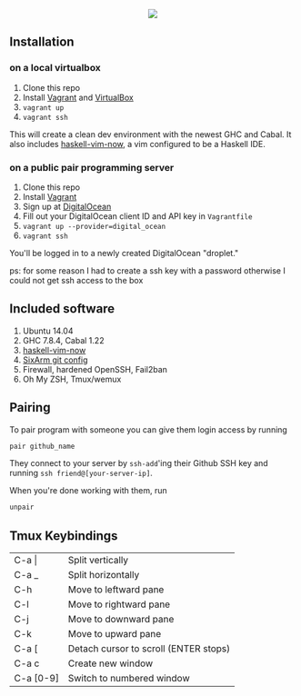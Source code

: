<p align="center">
  <a href="http://youtu.be/7sr8cAIwdBs"><img src="screencast.png" /></a>
</p>

## Installation

### on a local virtualbox

1. Clone this repo
1. Install [Vagrant](http://www.vagrantup.com/) and [VirtualBox](https://www.virtualbox.org/)
1. `vagrant up`
1. `vagrant ssh`

This will create a clean dev environment with the newest GHC and
Cabal.  It also includes
[haskell-vim-now](https://github.com/begriffs/haskell-vim-now), a
vim configured to be a Haskell IDE.

### on a public pair programming server

1. Clone this repo
1. Install [Vagrant](http://www.vagrantup.com/)
1. Sign up at [DigitalOcean](https://www.digitalocean.com/)
1. Fill out your DigitalOcean client ID and API key in `Vagrantfile`
1. `vagrant up --provider=digital_ocean`
1. `vagrant ssh`

You'll be logged in to a newly created DigitalOcean "droplet."

ps: for some reason I had to create a ssh key with a password otherwise 
I could not get ssh access to the box 

## Included software

1. Ubuntu 14.04
1. GHC 7.8.4, Cabal 1.22
1. [haskell-vim-now](https://github.com/begriffs/haskell-vim-now)
1. [SixArm git config](https://github.com/SixArm/sixarm_git_gitconfig)
1. Firewall, hardened OpenSSH, Fail2ban
1. Oh My ZSH, Tmux/wemux

## Pairing

To pair program with someone you can give them login access by
running

```sh
pair github_name
```

They connect to your server by `ssh-add`'ing their Github SSH key
and running `ssh friend@[your-server-ip]`.

When you're done working with them, run

```sh
unpair
```

## Tmux Keybindings

<table>
<tbody>
  <tr>
    <td>C-a |</td><td>Split vertically</td>
  </tr>
  <tr>
    <td>C-a _</td><td>Split horizontally</td>
  </tr>
  <tr>
    <td>C-h</td><td>Move to leftward pane</td>
  </tr>
  <tr>
    <td>C-l</td><td>Move to rightward pane</td>
  </tr>
  <tr>
    <td>C-j</td><td>Move to downward pane</td>
  </tr>
  <tr>
    <td>C-k</td><td>Move to upward pane</td>
  </tr>
  <tr>
    <td>C-a [</td><td>Detach cursor to scroll (ENTER stops)</td>
  </tr>
  <tr>
    <td>C-a c</td><td>Create new window</td>
  </tr>
  <tr>
    <td>C-a [0-9]</td><td>Switch to numbered window</td>
  </tr>
</tbody>
</table>

